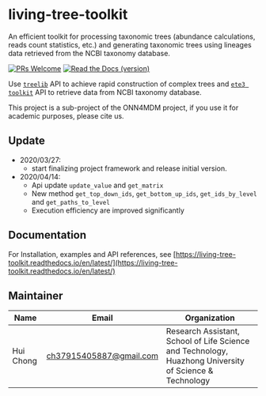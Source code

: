 # living-tree-toolkit

An efficient toolkit for processing taxonomic trees (abundance calculations, reads count statistics, etc.)  and generating taxonomic trees using lineages data retrieved from the NCBI taxonomy database.

[![PRs Welcome](https://img.shields.io/badge/PRs-welcome-brightgreen.svg?style=flat-square&logo=appveyor)](http://makeapullrequest.com)
[![Read the Docs (version)](https://img.shields.io/readthedocs/living-tree-toolkit/latest?label=documentation&style=flat-square)](https://living-tree-toolkit.readthedocs.io/en/latest/)


Use [`treelib`](https://github.com/caesar0301/treelib) API to achieve rapid construction of complex trees and [`ete3 toolkit`](http://etetoolkit.org/) API to retrieve data from NCBI taxonomy database.

This project is a sub-project of the ONN4MDM project, if you use it for academic purposes, please cite us.

## Update

- 2020/03/27:  
    - start finalizing project framework and release initial version.
- 2020/04/14:  
    - Api update `update_value` and `get_matrix`
    - New method `get_top_down_ids`, `get_bottom_up_ids`, `get_ids_by_level` and `get_paths_to_level`
    - Execution efficiency are improved significantly
    
## Documentation

For Installation, examples and API references, see [https://living-tree-toolkit.readthedocs.io/en/latest/](https://living-tree-toolkit.readthedocs.io/en/latest/)

## Maintainer

| Name      | Email                   | Organization                                                 |
| --------- | ----------------------- | ------------------------------------------------------------ |
| Hui Chong | ch37915405887@gmail.com | Research Assistant, School of Life Science and Technology, Huazhong University of Science & Technology |

